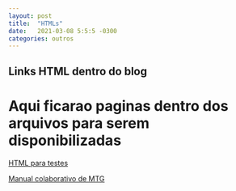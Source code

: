 ```yaml
---
layout: post
title:  "HTMLs"
date:   2021-03-08 5:5:5 -0300
categories: outros
---
```


## Links HTML dentro do blog

# Aqui ficarao paginas dentro dos arquivos para serem disponibilizadas

[HTML para testes](/paginas/index.html)

[Manual colaborativo de MTG](/paginas/mtg/manual_mtg.html)